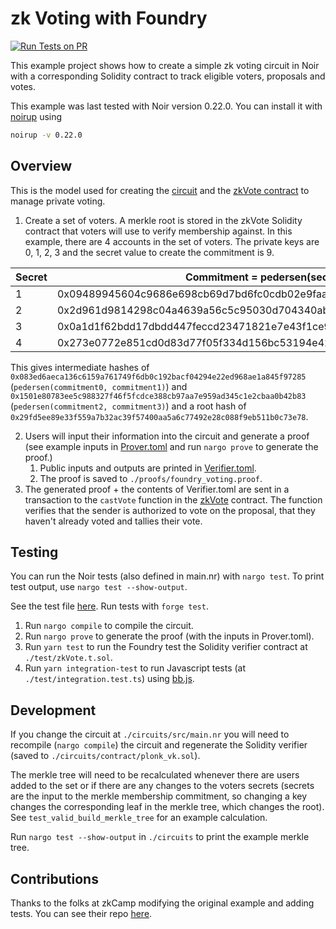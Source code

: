 # zk Voting with Foundry

[![Run Tests on PR](https://github.com/noir-lang/noir-starter/actions/workflows/foundry-voting.yml/badge.svg)](https://github.com/noir-lang/noir-starter/actions/workflows/foundry-voting.yml)

This example project shows how to create a simple zk voting circuit in Noir with a corresponding Solidity contract to track eligible voters, proposals and votes.

This example was last tested with Noir version 0.22.0. You can install it with [noirup](https://noir-lang.org/docs/getting_started/installation/#installing-noirup) using

```bash
noirup -v 0.22.0
```

## Overview

This is the model used for creating the [circuit](circuits/src/main.nr) and the [zkVote contract](src/zkVote.sol) to manage private voting.

1. Create a set of voters. A merkle root is stored in the zkVote Solidity contract that voters will use to verify membership against. In this example, there are 4 accounts in the set of voters. The private keys are 0, 1, 2, 3 and the secret value to create the commitment is 9.

| Secret | Commitment = pedersen(secret)                                      |
| ------ | ------------------------------------------------------------------ |
| 1      | 0x09489945604c9686e698cb69d7bd6fc0cdb02e9faae3e1a433f1c342c1a5ecc4 |
| 2      | 0x2d961d9814298c04a4639a56c5c95030d704340ab6d13c135a326da5e515559d |
| 3      | 0x0a1d1f62bdd17dbdd447feccd23471821e7e43f1ce9165f636513b83a9933474 |
| 4      | 0x273e0772e851cd0d83d77f05f334d156bc53194e42e8680c6d9469b3aa887eb1 |

This gives intermediate hashes of `0x083ed6aeca136c6159a761749f6db0c192bacf04294e22ed968ae1a845f97285` (`pedersen(commitment0, commitment1)`) and `0x1501e80783ee5c988327f46f5fcdce388cb97aa7e959ad345c1e2cbaa0b42b83` (`pedersen(commitment2, commitment3)`) and a root hash of `0x29fd5ee89e33f559a7b32ac39f57400aa5a6c77492e28c088f9eb511b0c73e78`.

2. Users will input their information into the circuit and generate a proof (see example inputs in [Prover.toml](./circuits/Prover.toml) and run `nargo prove` to generate the proof.)
   1. Public inputs and outputs are printed in [Verifier.toml](./circuits/Verifier.toml).
   2. The proof is saved to `./proofs/foundry_voting.proof`.
3. The generated proof + the contents of Verifier.toml are sent in a transaction to the `castVote` function in the [zkVote](./src/zkVote.sol) contract. The function verifies that the sender is authorized to vote on the proposal, that they haven't already voted and tallies their vote.

## Testing

You can run the Noir tests (also defined in main.nr) with `nargo test`. To print test output, use `nargo test --show-output`.

See the test file [here](./test/zkVote.t.sol). Run tests with `forge test`.

1. Run `nargo compile` to compile the circuit.
2. Run `nargo prove` to generate the proof (with the inputs in Prover.toml).
3. Run `yarn test` to run the Foundry test the Solidity verifier contract at `./test/zkVote.t.sol`.
4. Run `yarn integration-test` to run Javascript tests (at `./test/integration.test.ts`) using [bb.js](https://www.npmjs.com/package/@aztec/bb.js).

## Development

If you change the circuit at `./circuits/src/main.nr` you will need to recompile (`nargo compile`) the circuit and regenerate the Solidity verifier (saved to `./circuits/contract/plonk_vk.sol`).

The merkle tree will need to be recalculated whenever there are users added to the set or if there are any changes to the voters secrets (secrets are the input to the merkle membership commitment, so changing a key changes the corresponding leaf in the merkle tree, which changes the root). See `test_valid_build_merkle_tree` for an example calculation.

Run `nargo test --show-output` in `./circuits` to print the example merkle tree.

## Contributions

Thanks to the folks at zkCamp modifying the original example and adding tests. You can see their repo [here](https://github.com/ZKCamp/noir-voting/tree/6-security).
